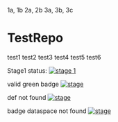 1a, 1b
2a, 2b
3a, 3b, 3c

# TestRepo
test1
test2
test3
test4
test5
test6

Stage1 status: [![stage 1](https://vsrm.dev.azure.com/skalyanasundaram0144/_apis/public/Release/badge/ecc0f41f-8c3a-464f-b034-a3fd1709b44c/1/1)](https://vsrm.dev.azure.com/skalyanasundaram0144)

valid green badge [![stage](https://vsrm.dev.azure.com/kasubram1/_apis/public/Release/badge/44f92907-ec28-4105-8bca-b1d4acc9541b/1/1)](https://vsrm.dev.azure.com/kasubram1/_apis/public/Release/badge/44f92907-ec28-4105-8bca-b1d4acc9541b/1/1)

def not found [![stage](https://vsrm.dev.azure.com/kasubram1/_apis/public/Release/badge/44f92907-ec28-4105-8bca-b1d4acc9541b/1/1)](https://vsrm.dev.azure.com/kasubram1/_apis/public/Release/badge/44f92907-ec28-4105-8bca-b1d4acc9541b/1000/1)

badge dataspace not found [![stage](https://vsrm.dev.azure.com/kasubram1/_apis/public/Release/badge/22ca24ba-b5a6-41c0-8633-eedce9a359c2/1/1)](https://vsrm.dev.azure.com/kasubram1/_apis/public/Release/badge/22ca24ba-b5a6-41c0-8633-eedce9a359c2/1/1)

